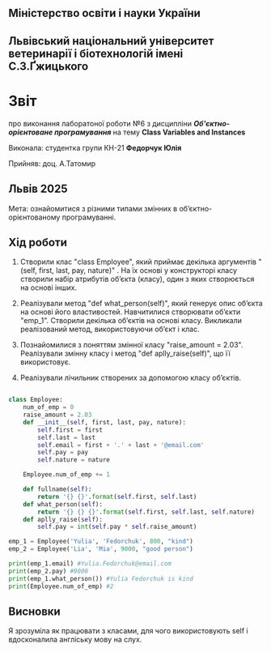 ## Міністерство освіти і науки України

## Львівський національний університет ветеринарії і біотехнологій імені С.З.Ґжицького

# Звіт

про виконання лаборатоної роботи №6 з дисципліни ***Об'єктно-орієнтоване програмування*** на тему **Class Variables and Instances**

Виконала: студентка групи КН-21 **Федорчук Юлія**

Прийняв: доц. А.Татомир

## Львів 2025

Мета: ознайомитися з різними типами змінних в
об’єктно-орієнтованому програмуванні.

## Хід роботи

1. Створили клас "class Employee", який приймає декілька аргументів "(self, first, last, pay, nature)" . На їх основі у конструкторі класу створили набір атрибутів об’єкта (класу), один з яких створюється на основі інших.

2. Реалізували метод "def what_person(self)", який генерує опис об’єкта на основі його
властивостей. Навчитилися створювати об’єкти "emp_1". Створили декілька об’єктів на основі
класу. Викликали реалізований метод, використовуючи об’єкт і клас.

3. Познайомилися з поняттям змінної класу "raise_amount = 2.03". Реалізували змінну класу і
метод "def aplly_raise(self)", що її використовує.

4. Реалізували лічильник створених за допомогою класу об’єктів.

```py

class Employee:
    num_of_emp = 0
    raise_amount = 2.03
    def __init__(self, first, last, pay, nature):
        self.first = first
        self.last = last
        self.email = first + '.' + last + '@email.com'
        self.pay = pay
        self.nature = nature

    Employee.num_of_emp += 1

    def fullname(self):
        return '{} {}'.format(self.first, self.last)
    def what_person(self):
        return '{} {} {}'.format(self.first, self.last, self.nature)
    def aplly_raise(self):
        self.pay = int(self.pay * self.raise_amount)

emp_1 = Employee('Yulia', 'Fedorchuk', 800, "kind")
emp_2 = Employee('Lia', 'Mia', 9000, "good person")

print(emp_1.email) #Yulia.Fedorchuk@email.com
print(emp_2.pay) #9000
print(emp_1.what_person()) #Yulia Fedorchuk is kind
print(Employee.num_of_emp) #2

```

## Висновки

Я зрозуміла як працювати з класами, для чого використовують self і вдосконалила англіську мову на слух.
